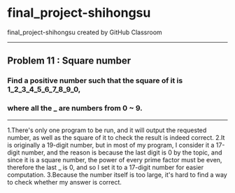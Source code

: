 # final_project-shihongsu
final_project-shihongsu created by GitHub Classroom
***
## Problem 11 : Square number

### Find a positive number such that the square of it is 1_2_3_4_5_6_7_8_9_0, 
### where all the _ are numbers from 0 ~ 9.
***
1.There's only one program to be run, and it will output the requested number, as well as the square of it to check the result is indeed correct.
2.It is originally a 19-digit number, but in most of my program, I consider it a 17-digit number, and the reason is because the last digit is 0 by the topic, and since it is a square number, the power of every prime factor must be even, therefore the last _ is 0, and so I set it to a 17-digit number for easier computation.
3.Because the number itself is too large, it's hard to find a way to check whether my answer is correct.
